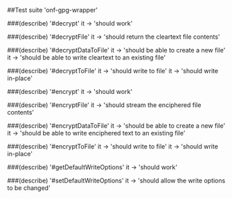 ##Test suite 'onf-gpg-wrapper'

###(describe) '#decrypt'
	 it -> 'should work'

###(describe) '#decryptFile'
	 it -> 'should return the cleartext file contents'

###(describe) '#decryptDataToFile'
	 it -> 'should be able to create a new file'
	 it -> 'should be able to write cleartext to an existing file'

###(describe) '#decryptToFile'
	 it -> 'should write to file'
	 it -> 'should write in-place'

###(describe) '#encrypt'
	 it -> 'should work'

###(describe) '#encryptFile'
	 it -> 'should stream the enciphered file contents'

###(describe) '#encryptDataToFile'
	 it -> 'should be able to create a new file'
	 it -> 'should be able to write enciphered text to an existing file'

###(describe) '#encryptToFile'
	 it -> 'should write to file'
	 it -> 'should write in-place'

###(describe) '#getDefaultWriteOptions'
	 it -> 'should work'

###(describe) '#setDefaultWriteOptions'
	 it -> 'should allow the write options to be changed'